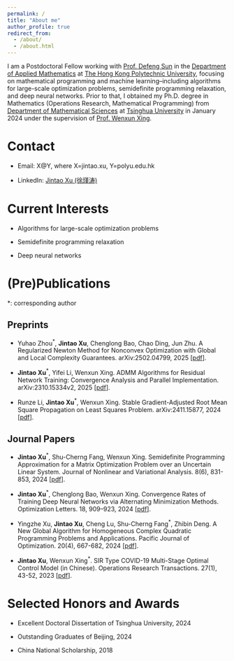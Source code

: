 ```yaml
---
permalink: /
title: "About me"
author_profile: true
redirect_from: 
  - /about/
  - /about.html
---
```


I am a Postdoctoral Fellow working with [Prof. Defeng Sun](https://www.polyu.edu.hk/ama/profile/dfsun/) in the [Department of Applied Mathematics](https://www.polyu.edu.hk/ama/) at [The Hong Kong Polytechnic University](https://www.polyu.edu.hk/), focusing on mathematical programming and machine learning–including algorithms for large-scale optimization problems, semidefinite programming relaxation, and deep neural networks. Prior to that, I obtained my Ph.D. degree in Mathematics (Operations Research, Mathematical Programming) from [Department of Mathematical Sciences](https://www.math.tsinghua.edu.cn/) at [Tsinghua University](https://www.tsinghua.edu.cn/) in January 2024 under the supervision of [Prof. Wenxun Xing](https://www.genealogy.math.ndsu.nodak.edu/id.php?id=182440).

Contact
======
- Email: X@Y, where X=jintao.xu, Y=polyu.edu.hk

- LinkedIn: [Jintao Xu (徐瑾涛)](linkedin.com/in/jintao-xu-thu)

Current Interests
======

- Algorithms for large-scale optimization problems

- Semidefinite programming relaxation

- Deep neural networks

(Pre)Publications 
======
*: corresponding author

Preprints
------

- Yuhao Zhou<sup>*</sup>, **Jintao Xu**, Chenglong Bao, Chao Ding, Jun Zhu. A Regularized Newton Method for Nonconvex Optimization with Global and Local Complexity Guarantees. arXiv:2502.04799, 2025 [[pdf](https://arxiv.org/abs/2502.04799)].

- **Jintao Xu**<sup>*</sup>, Yifei Li, Wenxun Xing. ADMM Algorithms for Residual Network Training: Convergence Analysis and Parallel Implementation.  arXiv:2310.15334v2, 2025 [[pdf](https://arxiv.org/abs/2310.15334)].

- Runze Li, **Jintao Xu**<sup>*</sup>, Wenxun Xing. Stable Gradient-Adjusted Root Mean Square Propagation on Least Squares Problem. arXiv:2411.15877, 2024 [[pdf](https://arxiv.org/abs/2411.15877)].

Journal Papers
------

- **Jintao Xu**<sup>*</sup>, Shu-Cherng Fang, Wenxun Xing. Semidefinite Programming Approximation for a Matrix Optimization Problem over an Uncertain Linear System. Journal of Nonlinear and Variational Analysis. 8(6), 831-853, 2024 [[pdf](https://jnva.biemdas.com/archives/2536)].

- **Jintao Xu**<sup>*</sup>, Chenglong Bao, Wenxun Xing. Convergence Rates of Training Deep Neural Networks via Alternating Minimization Methods. Optimization Letters. 18, 909–923, 2024 [[pdf](https://link.springer.com/article/10.1007/s11590-023-02026-4#citeas)].

- Yingzhe Xu, **Jintao Xu**, Cheng Lu, Shu-Cherng Fang<sup>*</sup>, Zhibin Deng. A New Global Algorithm for Homogeneous Complex Quadratic Programming Problems and Applications. Pacific Journal of Optimization. 20(4), 667-682, 2024 [[pdf](http://www.yokohamapublishers.jp/online-p/PJO/vol20/pjov20n4p667.pdf)].

- **Jintao Xu**, Wenxun Xing<sup>*</sup>. SIR Type COVID-19 Multi-Stage Optimal Control Model (in Chinese). Operations Research Transactions. 27(1), 43-52, 2023 [[pdf](https://www.ort.shu.edu.cn/CN/10.15960/j.cnki.issn.1007-6093.2023.01.003)].

Selected Honors and Awards
======

- Excellent Doctoral Dissertation of Tsinghua University, 2024

- Outstanding Graduates of Beijing, 2024

- China National Scholarship, 2018

